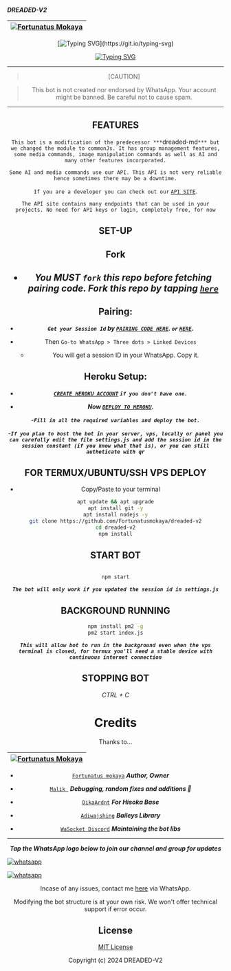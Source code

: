  ***DREADED-V2***

<div align="center">

| [![Fortunatus Mokaya](https://github.com/Fortunatusmokaya.png?lenght=50width=50)](https://github.com/Fortunatusmokaya)|
|----|


[![Typing SVG](https://readme-typing-svg.herokuapp.com?font=Rockstar-ExtraBold&size=30&pause=1000&color=0000FF&center=true&vCenter=true&width=500&height=60&lines=HOLLA+WELCOME+TO+THIS+REPO!)](https://git.io/typing-svg)

   [![Typing SVG](https://readme-typing-svg.herokuapp.com?font=Rockstar-ExtraBold&color=F33A6A&lines=FORK+AND+MAYBE+GIVE+US+A+STAR)](https://git.io/typing-svg)

---

> [CAUTION]

> This bot is not created nor endorsed by WhatsApp. Your account might be banned. Be careful not to cause spam.

---


## FEATURES
`This bot is a modification of the predecessor ***`dreaded-md`*** but we changed the module to commonJs. It has group management features, some media commands, image manipulation commands as well as AI and many other features incorporated.`

 `Some AI and media commands use our API. This API is not very reliable hence sometimes there may be a downtime.`

 `If you are a developer you can check out our`  [`API SITE`](https://api.dreaded.site).

 `The API site contains many endpoints that can be used in your projects. No need for API keys or login, completely free, for now`

## SET-UP

## Fork

<h2 align="center">   

- ***You MUST `fork` this repo before fetching pairing code. Fork this repo by tapping  [`here`](https://github.com/Fortunatusmokaya/dreaded-v2/fork)***


## Pairing:


- ***`Get your Session Id` by  [`PAIRING CODE HERE`](https://pair.dreaded.site). `or` [`HERE`](https://dreaded-v2.onrender.com).***



- Then `Go-to WhatsApp > Three dots > Linked Devices`
   - You will get a session ID in your WhatsApp. Copy it.

## Heroku Setup:

   - ***[`CREATE HEROKU ACCOUNT`](https://signup.heroku.com/) `if you don't have one.`***


- ***Now [`DEPLOY TO HEROKU`](https://dashboard.heroku.com/new?template=https://github.com/Fortunatusmokaya/dreaded-v2).***

-***`Fill in all the required variables and deploy the bot.`***

-***`If you plan to host the bot in your server, vps, locally or panel you can carefully edit the file settings.js and add the session id in the session constant (if you know what that is), or you can still autheticate with qr`***



## FOR TERMUX/UBUNTU/SSH VPS DEPLOY
- Copy/Paste to your terminal

```bash
apt update && apt upgrade
apt install git -y
apt install nodejs -y
git clone https://github.com/Fortunatusmokaya/dreaded-v2
cd dreaded-v2
npm install
```
## START BOT

```bash

npm start
```

 ***`The bot will only work if you updated the session id in settings.js`***

## BACKGROUND RUNNING

```bash
npm install pm2 -g
pm2 start index.js
```
 ***`This will allow bot to run in the background even when the vps terminal is closed, for termux you'll need a stable device with continuous internet connection`***

## STOPPING BOT

_CTRL + C_





# Credits

Thanks to...

<div align="center">

| [![Fortunatus Mokaya](https://github.com/Fortunatusmokaya.png?lenght=50width=50)](https://github.com/Fortunatusmokaya)|
|----|
* [`Fortunatus mokaya`](https://github.com/Fortunatusmokaya) ***Author, Owner***


* [`Malik `](https://github.com/darkLo1rd) ***Debugging, random fixes and additions 🌱***



* [`DikaArdnt`](https://github.com/DikaArdnt) ***For Hisoka Base***
* [`Adiwajshing`](https://github.com/WhiskeySockets/Baileys) ***Baileys Library***
* [`WaSocket Discord`](https://discord.gg/WeJM5FP9GG) ***Maintaining the bot libs***



---

***Tap the WhatsApp logo below to join our channel and group for updates***

<p align="left">
  <a aria-label="Join our channel for updates" href="https://whatsapp.com/channel/0029VaeZVGaFsn0Yr8xSAM35" target="_blank">
    <img alt="whatsapp" src="https://img.shields.io/badge/CHANNEL-25D366?style=for-the-badge&logo=whatsapp&logoColor=white" />
  </a>

<p align="left">
  <a aria-label="Join our channel for updates" href="https://chat.whatsapp.com/HPik6o5GenqDBCosvXW3oe" target="_blank">
    <img alt="whatsapp" src="https://img.shields.io/badge/WA GROUP-25D366?style=for-the-badge&logo=whatsapp&logoColor=white" />
  </a>


Incase of any issues, contact me  [here](https://wa.me/+254114018035) via WhatsApp.

Modifying the bot structure is at your own risk. We won't offer technical support if error occur.


## License

[MIT License](https://github.com/Fortunatusmokaya/dreaded-v2/blob/main/LICENSE)

Copyright (c) 2024 DREADED-V2


